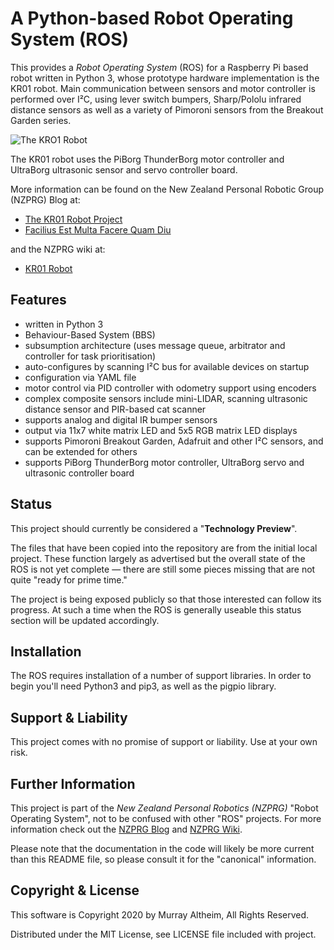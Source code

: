 # A Python-based Robot Operating System (ROS)

This provides a _Robot Operating System_ (ROS) for a Raspberry Pi based robot written in Python 3, whose prototype hardware implementation is the KR01 robot.  Main communication between sensors and motor controller is performed over I²C, using lever switch bumpers, Sharp/Pololu infrared distance sensors as well as a variety of Pimoroni sensors from the Breakout Garden series. 


![The KRO1 Robot](https://service.robots.org.nz/wiki/attach/KR01/KR01-0533-1280x584.jpg)


The KR01 robot uses the PiBorg ThunderBorg motor controller and UltraBorg ultrasonic sensor and servo controller board. 

More information can be found on the New Zealand Personal Robotic Group (NZPRG) Blog at:

* [The KR01 Robot Project](https://robots.org.nz/2019/12/08/kr01/)
* [Facilius Est Multa Facere Quam Diu](https://robots.org.nz/2020/04/24/facilius-est/)
 
and the NZPRG wiki at:

* [KR01 Robot](https://service.robots.org.nz/wiki/Wiki.jsp?page=KR01)


## Features

* written in Python 3
* Behaviour-Based System (BBS)
* subsumption architecture (uses message queue, arbitrator and controller for task prioritisation)
* auto-configures by scanning I²C bus for available devices on startup
* configuration via YAML file
* motor control via PID controller with odometry support using encoders
* complex composite sensors include mini-LIDAR, scanning ultrasonic distance sensor and PIR-based cat scanner
* supports analog and digital IR bumper sensors
* output via 11x7 white matrix LED and 5x5 RGB matrix LED displays
* supports Pimoroni Breakout Garden, Adafruit and other I²C sensors, and can be extended for others
* supports PiBorg ThunderBorg motor controller, UltraBorg servo and ultrasonic controller board


## Status

This project should currently be considered a "**Technology Preview**".

The files that have been copied into the repository are from the initial local project. These function largely as advertised but the overall state of the ROS is not yet complete — there are still some pieces missing that are not quite "ready for prime time."

The project is being exposed publicly so that those interested can follow its progress. At such a time when the ROS is generally useable this status section will be updated accordingly.


## Installation

The ROS requires installation of a number of support libraries. In order to begin you'll need Python3 and pip3, as well as the pigpio library.


## Support & Liability

This project comes with no promise of support or liability. Use at your own risk.


## Further Information

This project is part of the _New Zealand Personal Robotics (NZPRG)_ "Robot Operating System", not to be confused with other "ROS" projects. For more information check out the [NZPRG Blog](https://robots.org.nz/) and [NZPRG Wiki](https://service.robots.org.nz/wiki/).

Please note that the documentation in the code will likely be more current than this README file, so please consult it for the "canonical" information.


## Copyright & License

This software is Copyright 2020 by Murray Altheim, All Rights Reserved.

Distributed under the MIT License, see LICENSE file included with project.

